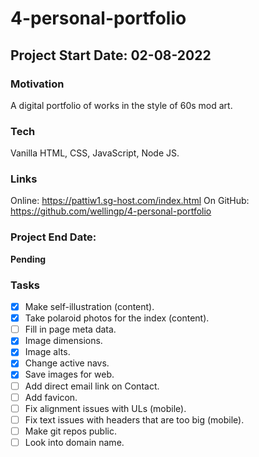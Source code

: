 # 4-personal-portfolio

## Project Start Date: 02-08-2022

### Motivation

A digital portfolio of works in the style of 60s mod art.

### Tech
Vanilla HTML, CSS, JavaScript, Node JS.

### Links

Online: https://pattiw1.sg-host.com/index.html
On GitHub: https://github.com/wellingp/4-personal-portfolio

### Project End Date:

**Pending**

### Tasks

- [x] Make self-illustration (content).
- [x] Take polaroid photos for the index (content).
- [ ] Fill in page meta data.
- [x] Image dimensions.
- [x] Image alts.
- [x] Change active navs.
- [x] Save images for web.
- [ ] Add direct email link on Contact.
- [ ] Add favicon.
- [ ] Fix alignment issues with ULs (mobile).
- [ ] Fix text issues with headers that are too big (mobile).
- [ ] Make git repos public.
- [ ] Look into domain name.